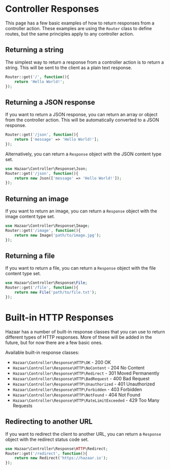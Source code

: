 # Controller Responses

This page has a few basic examples of how to return responses from a controller action.  These examples are using the `Router` class to define routes, but the same principles apply to any controller action.

## Returning a string

The simplest way to return a response from a controller action is to return a string.  This will be sent to the client as a plain text response.

```php
Router::get('/', function(){
    return 'Hello World!';
});
```

## Returning a JSON response

If you want to return a JSON response, you can return an array or object from the controller action.  This will be automatically converted to a JSON response.

```php
Router::get('/json', function(){
    return ['message' => 'Hello World!'];
});
```

Alternatively, you can return a `Response` object with the JSON content type set.

```php
use Hazaar\Controller\Response\Json;
Router::get('/json', function(){
    return new Json(['message' => 'Hello World!']);
});
```

## Returning an image

If you want to return an image, you can return a `Response` object with the image content type set.

```php
use Hazaar\Controller\Response\Image;
Router::get('/image', function(){
    return new Image('path/to/image.jpg');
});
```

## Returning a file

If you want to return a file, you can return a `Response` object with the file content type set.

```php
use Hazaar\Controller\Response\File;
Router::get('/file', function(){
    return new File('path/to/file.txt');
});
```

# Built-in HTTP Responses

Hazaar has a number of built-in response classes that you can use to return different types of HTTP responses.  More of these will be added in the future, but for now there are a few basic ones.

Available built-in response classes:

* `Hazaar\Controller\Response\HTTP\OK` - 200 OK
* `Hazaar\Controller\Response\HTTP\NoContent` - 204 No Content
* `Hazaar\Controller\Response\HTTP\Redirect` - 301 Moved Permanently
* `Hazaar\Controller\Response\HTTP\BadRequest` - 400 Bad Request
* `Hazaar\Controller\Response\HTTP\Unauthorized` - 401 Unauthorized
* `Hazaar\Controller\Response\HTTP\Forbidden` - 403 Forbidden
* `Hazaar\Controller\Response\HTTP\NotFound` - 404 Not Found
* `Hazaar\Controller\Response\HTTP\RateLimitExceeded` - 429 Too Many Requests

## Redirecting to another URL

If you want to redirect the client to another URL, you can return a `Response` object with the redirect status code set.

```php
use Hazaar\Controller\Response\HTTP\Redirect;
Router::get('/redirect', function(){
    return new Redirect('https://hazaar.io');
});
```
